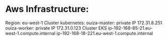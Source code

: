# Aws Infrastructure:
Region: eu-west-1
Cluster kubernetes:
      ouiza-master: private IP 172.31.8.251
      ouiza-worker: private IP 172.31.0.123
Cluster EKS
      ip-192-168-85-21.eu-west-1.compute.internal
      ip-192-168-18-221.eu-west-1.compute.internal
